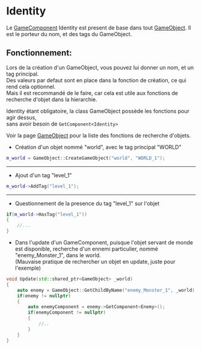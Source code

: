 # Identity

Le [GameComponent](gameComponent.md) Identity est present de base dans tout [GameObject](gameObject.md).
Il est le porteur du nom, et des tags du GameObject.

## Fonctionnement:
Lors de la création d'un GameObject, vous pouvez lui donner un nom, et un tag principal.  
Des valeurs par defaut sont en place dans la fonction de création, ce qui rend cela optionnel.  
Mais il est recommandé de le faire, car cela est utile aux fonctions de recherche d'objet dans la hierarchie.  

Identity étant obligatoire, la class GameObject possède les fonctions pour agir dessus,  
sans avoir besoin de `GetComponent<Identity>`

Voir la page [GameObject](gameObject.md) pour la liste des fonctions de recherche d'objets.  

* Création d'un objet nommé "world", avec le tag principal "WORLD"
```C++
m_world = GameObject::CreateGameObject("world", "WORLD_1");
```
---
* Ajout d'un tag "level_1"
```C++
m_world->AddTag("level_1");
```
---
* Questionnement de la presence du tag "level_1" sur l'objet
```C++
if(m_world->HasTag("level_1"))
{
    //...
}
```
* Dans l'update d'un GameComponent, puisque l'objet servant de monde est disponible, recherche d'un ennemi particulier, nommé "enemy_Monster_1", dans le world.  
(Mauvaise pratique de rechercher un objet en update, juste pour l'exemple)
```C++
void Update(std::shared_ptr<GameObject> _world)
{
    auto enemy = GameObject::GetChildByName("enemy_Monster_1", _world);
    if(enemy != nullptr)
    {
        auto enemyComponent = enemy->GetComponent<Enemy>();
        if(enemyComponent != nullptr)
        {
            //..
        }
    }
}
```